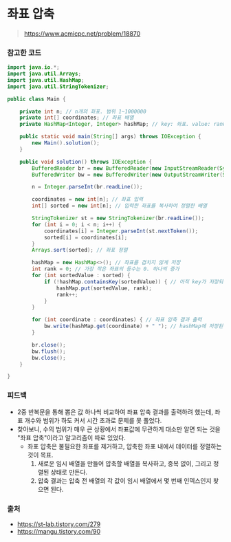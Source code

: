 # 좌표 압축

> https://www.acmicpc.net/problem/18870

### 참고한 코드

```java
import java.io.*;
import java.util.Arrays;
import java.util.HashMap;
import java.util.StringTokenizer;

public class Main {

    private int n; // n개의 좌표. 범위 1~1000000
    private int[] coordinates; // 좌표 배열
    private HashMap<Integer, Integer> hashMap; // key: 좌표. value: rank

    public static void main(String[] args) throws IOException {
        new Main().solution();
    }

    public void solution() throws IOException {
        BufferedReader br = new BufferedReader(new InputStreamReader(System.in));
        BufferedWriter bw = new BufferedWriter(new OutputStreamWriter(System.out));

        n = Integer.parseInt(br.readLine());

        coordinates = new int[n]; // 좌표 입력
        int[] sorted = new int[n]; // 입력한 좌표를 복사하여 정렬한 배열

        StringTokenizer st = new StringTokenizer(br.readLine());
        for (int i = 0; i < n; i++) {
            coordinates[i] = Integer.parseInt(st.nextToken());
            sorted[i] = coordinates[i];
        }
        Arrays.sort(sorted); // 좌표 정렬

        hashMap = new HashMap<>(); // 좌표를 겹치지 않게 저장
        int rank = 0; // 가장 작은 좌표의 등수는 0. 하나씩 증가
        for (int sortedValue : sorted) {
            if (!hashMap.containsKey(sortedValue)) { // 아직 key가 저장되지 않았을 때만
                hashMap.put(sortedValue, rank);
                rank++;
            }
        }

        for (int coordinate : coordinates) { // 좌표 압축 결과 출력
            bw.write(hashMap.get(coordinate) + " "); // hashMap에 저장된 rank 가져오기
        }

        br.close();
        bw.flush();
        bw.close();
    }

}
```

### 피드백

- 2중 반복문을 통해 뽑은 값 하나씩 비교하여 좌표 압축 결과를 출력하려 했는데, 좌표 개수와 범위가 하도 커서 시간 초과로 문제를 못 풀었다.
- 찾아보니, 수의 범위가 매우 큰 상황에서 좌표값에 무관하게 대소만 알면 되는 것을 "좌표 압축"이라고 알고리즘이 따로 있었다.
    - 좌표 압축은 불필요한 좌표를 제거하고, 압축한 좌표 내에서 데이터를 정렬하는 것이 목표.
        1. 새로운 임시 배열을 만들어 압축할 배열을 복사하고, 중복 없이, 그리고 정렬된 상태로 만든다.
        2. 압축 결과는 압축 전 배열의 각 값이 임시 배열에서 몇 번째 인덱스인지 찾으면 된다.

### 출처

- https://st-lab.tistory.com/279
- https://mangu.tistory.com/90